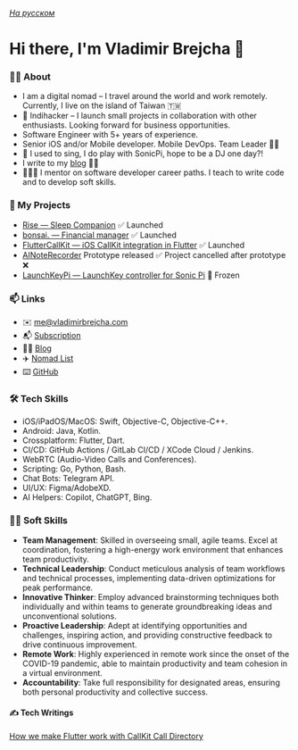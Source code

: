 *[На русском](README-RU.md)*

# Hi there, I'm Vladimir Brejcha 👋

### 🙋‍♂️ About

- I am a digital nomad – I travel around the world and work remotely. Currently, I live on the island of Taiwan 🇹🇼
- 💎 Indihacker – I launch small projects in collaboration with other enthusiasts. Looking forward for business opportunities.
- Software Engineer with 5+ years of experience.
- Senior iOS and/or Mobile developer. Mobile DevOps. Team Leader 💪🏻
- 🎹 I used to sing, I do play with SonicPi, hope to be a DJ one day?!
- I write to my [blog](https://blog.vladimirbrejcha.com) ✍🏻
- 👨🏻‍🏫 I mentor on software developer career paths. I teach to write code and to develop soft skills.

### 🚀 My Projects

- [Rise — Sleep Companion](https://rise.vladimirbrejcha.com) ✅ Launched
- [bonsai. — Financial manager](https://github.com/appbonsai) ✅ Launched
- [FlutterCallKit — iOS CallKit integration in Flutter](https://github.com/voximplant/flutter_callkit) ✅ Launched
- [AINoteRecorder](https://apps.apple.com/us/app/ai-note-recorder/id6449199489) Prototype released ✅ Project cancelled after prototype ❌
- [LaunchKeyPi — LaunchKey controller for Sonic Pi](https://github.com/VladimirBrejcha/LaunchkeyPi) 🛑 Frozen

### 📫 Links

- ✉️ me@vladimirbrejcha.com
- 📬 [Subscription](https://subscribe.vladimirbrejcha.com)
- ✍🏻 [Blog](https://blog.vladimirbrejcha.com)
- ✈️ [Nomad List](https://nomadlist.com/@vladimirbrejcha)
- ⌨️ [GitHub](https://github.com/vladimirbrejcha)

### 🛠 Tech Skills

- iOS/iPadOS/MacOS: Swift, Objective-C, Objective-C++.
- Android: Java, Kotlin.
- Crossplatform: Flutter, Dart.
- CI/CD: GitHub Actions / GitLab CI/CD / XCode Cloud / Jenkins.
- WebRTC (Audio-Video Calls and Conferences).
- Scripting: Go, Python, Bash.
- Chat Bots: Telegram API.
- UI/UX: Figma/AdobeXD.
- AI Helpers: Copilot, ChatGPT, Bing.

### 🧘🏻 Soft Skills

- **Team Management**: Skilled in overseeing small, agile teams. Excel at coordination, fostering a high-energy work environment that enhances team productivity.
- **Technical Leadership**: Conduct meticulous analysis of team workflows and technical processes, implementing data-driven optimizations for peak performance.
- **Innovative Thinker**: Employ advanced brainstorming techniques both individually and within teams to generate groundbreaking ideas and unconventional solutions.
- **Proactive Leadership**: Adept at identifying opportunities and challenges, inspiring action, and providing constructive feedback to drive continuous improvement.
- **Remote Work**: Highly experienced in remote work since the onset of the COVID-19 pandemic, able to maintain productivity and team cohesion in a virtual environment.
- **Accountability**: Take full responsibility for designated areas, ensuring both personal productivity and collective success.

#### ✍️ Tech Writings

[How we make Flutter work with CallKit Call Directory](https://dev.to/imaximova/how-we-make-flutter-work-with-callkit-call-directory-5334)
